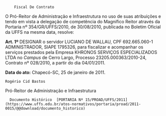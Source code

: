         Fiscal De Contrato  

O Pró-Reitor de Administração e Infraestrutura no uso de suas atribuições e tendo em vista a delegação de competência do Magnífico Reitor através da Portaria nº 354/GR/UFFS/2010, de 30/08/2010, publicada no Boletim Oficial da UFFS na mesma data, resolve:

 **Art. 1º** DESIGNAR o servidor LUCIANO DE WALLAU, CPF 692.665.060-1 ADMINISTRADOR, SIAPE 1795326, para fiscalizar e acompanhar os serviços prestados pela Empresa KHRONOS SERVIÇOS ESPECIALIZADOS LTDA no *Campus* de Cerro Largo, Processo 23205.000363/2010-24, Contrato nº 028/2010, a partir do dia 04/01/2011.

  

   **Data do ato:** Chapecó-SC, 25 de janeiro de 2011.   
 

    Rogério Cid Bastos   
 Pró-Reitor de Administração e Infraestrutura 

      Documento Histórico  [PORTARIA Nº 15/PROAD/UFFS/2011](https://www.uffs.edu.br/atos-normativos/portaria/proad/2011-0015/@@download/documento_historico)     
      